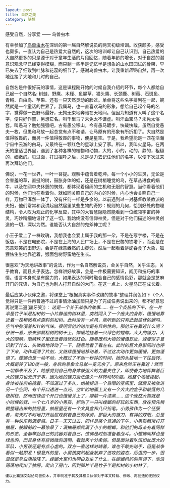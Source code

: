 ```yaml
---
layout: post
title: 自然之美
category: 随想
---
```


感受自然，分享爱 —— 鸟兽虫木

有幸参加了<a href="http://hinature.org/">鸟兽虫木</a>在深圳的第一届<a ref="http://mp.weixin.qq.com/s?__biz=MzA3NjA4NjQyOQ==&mid=2651692058&idx=1&sn=a3657e9ed4d87063ece5b0e782aae568&chksm=849f91e8b3e818feb36e847b2d5b2f3e2b2b1c89f03a6a4e8c12ff95e272c56971f55f19de55&mpshare=1&scene=2&srcid=1012Ie4yyvscWhMdVLLD57UU&from=timeline&isappinstalled=0#wechat_redirect">自然解说员的两天初级培训</a>。收获颇多，感受也颇多。一直认为自己是热爱大自然的，这次的培训却让自己认识到，自己热爱的大自然更多的只是源于对于童年生活的片段回忆，随着年龄的增长，对于自然的潜意识观念早已经变得模糊，而只剩一些半是记忆半是想象的山水田园试的骨架，早已失去了细致到叶脉和花蕊的细节了。感谢鸟兽虫木，让我重新*回到*自然，再一次地连接了大地和儿时的自己。

自然名是件很好玩的事情，这是课程刚开始的时候自我介绍的环节，每个人都给自己起一个自然名: 树蛙、野鹰、木槿、鱼腥草、猫头鹰、长颈鹿、树莓、石斑鱼、青鳉、自由鸟、苹果、还有一只天然灵动的脸盆。单单将这些名字排列在一起，婉然就是一个童话的世界了。我属马，也一直喜欢马的形象，想给自己起个马的名字，觉得做一匹野马最好，无拘无束地奔驰在天地间。但因为知道有人叫了这个名字，便只好作罢，另想它名。叫千里马？未免太不谦虚。叫汗血宝马？未免太俗套。叫愚马？勉勉强强吧。古有愚公移山，今有愚马踱步，快哉快哉。虽然自觉愚夫一枚，但愚和马放一起总觉有点不和谐，让马原有的形象有所折扣了。大自然是值得敬畏的，而另一件值得敬畏的事物，便是星空。于是，我希望能是一匹在浩瀚宇宙中云游的白马，又最终在一颗红色的星球上安了家。所以，我叫火星马。在两天的童话世界里，遇到了各种各样的植物和动物，大的，小的，动的，静的，粗糙的，细嫩的。见过面，打过招呼之后，总是尽力去记住他们的名字，以便下次过来再次拜访他们。

佛说，一花一世界，一叶一菩提。观察中蕴含着乾坤。每一个小小的生灵，无论是会害羞的草，直挺的树，鼓胀身体的蛙，还是在树梢睡觉的鸟，在草丛进食的蜗牛，以及在网中央休憩的蜘蛛，都体现着绵绵的生机和无限的智慧。当你看着他们的时候，他们也在看着你。就如同关照自己的内心的时候，内心也会关照自己一样，万物已浑然一体了，没有任何一样是多余的。以前遇到过一对基督教某教派的夫妇，他们常常和我讲起自然届里某些生物的奇妙：规则的几何，恰到好处的物理结构，令人叹为观止的化学反应，其中的大智慧隐隐然能看到一位统领宇宙的神灵，巧妙精细地设计了这一切。我始终没有信仰神灵，但是对于他们描述的神灵创造的一切，深以为然。谁能否认大自然的鬼斧神工呢？

小王子爱上了一株玫瑰，我想我也会爱上属于我的那一朵，不是在写字楼，不是在饭店，不是在电影院，不是在上海的人民广场上，不是在巴黎的铁塔下，而会是在恣意欢笑的田野边，会是在绿意盎然的山脚旁。然后一起看着蟒蛇吞食了大象，狐狸怯生生地靠近着，猴面包树野蛮地在生长。

很喜欢“为天地讲故事”的说法，作为一名自然解说员，会关乎自然，关乎生态，关乎教育，而且关乎表达。怎样讲好故事，会是一件极需要知识，阅历和技巧的事情。语言本身就是有魔力的，如果表达的同时融合自己的感情色彩，那就会是芝麻开门的咒语，为自己也为别人打开自然的大门。在这一点上，火星马正在成长着。

最后应某小伙伴之邀，将课堂上“根据真实事件改编的故事”整理并润色如下（个人觉得只是一件再普通不过的事情添油加醋只是为了完成任务说出来的，都不好意思再说第二遍[龇牙笑]）：
<i>
这是一个关于战争的故事......
在一个炎热的下午，在一片半是竹子半是松树的一小片静谧的树林里，突然闯入了一个庞大的身影，慢慢地靠近着一株稍微有点歪斜的松树。此时没有一点风，能听到的只有此起彼伏的蝉鸣，空气中弥漫着松针的气味。很明显他的动作是有目的性的，那他正在靠近什么呢？仔细一看，原来那颗松树的树干上，懒懒地挂着一只绿色的螳螂。大大的镰刀，大大的眼睛，眼睛珠子里还泛着微微的红色。随着庞然大物的慢慢靠近，螳螂似乎意识到了什么，头微微地转动了一下，随意地看了看左右。此时的巨大身影同时也停了下来，动作凝滞了片刻，又继续慢慢地移动着，不过这次动作更加缓慢，更加谨慎了。螳螂也是一动不动，大概过了不到一秒钟的时间，她的头猛地一下往后转，大概是转了180度一般，身后的景象立马就一览无余了。原来危险正在靠近！然而一切都来不及了，她感觉到自己的身体被强大的力量夹住了，即使奋力地挥舞着巨大的镰刀也无济于事，因为她的镰刀没法像头一样转动180度。她整个地被提起，身体被往前拖拽着。不知道过了多久，她被提进一个昏暗的空间里，然后又被放进另一个空间，有个开口透进一点光，空旷的地面上又有一个大大的盒子和散落的几根树枝，然而很快这个开口也慢慢关上了，眼前一片漆黑......
这个庞然大物就是小时候的我，一个七八岁的小男孩，抓到了一只叫螳螂的好玩的东西，放在预先稍微整理出来的抽屉里，抽屉里还有一个文具盒和几只铅笔。小男孩作为一个征服者，每天时不时地打开抽屉观察着自己的俘虏，那巨大的镰刀，有神的双眼，总是有一种快乐和满足感。日子一天天过去，同样是某个普通的下午，小男孩照常打开抽屉，被眼前的一幕惊呆了：满抽屉都爬满了小小的螳螂，和他们的母亲有着同样的形态，全都举起自己的武器对着自己，仿佛是时刻准备着战斗。小螳螂同样也是绿色的，而且身体有些微微的透明，看起来十分柔弱。但是面对着队伍如此庞大的军队，小男孩还是有点心虚的。双方一直这样对峙着，谁也不敢先动手，但是战争看似一触即发！很意外的是，小男孩突然起身放弃了进攻的姿态，后退的一步，很显然是举白旗投降了。螳螂大军们也明白发生了什么，在螳螂妈妈的带领下，浩浩荡荡地爬出了抽屉，爬出了房门，回到那片半是竹子半是松树的小树林了。
</i>

<small>谨以此篇拙文献给鸟兽虫木，并申明准予其及其相关伙伴对于本文转载、修改、再创造的无限权力。</small>